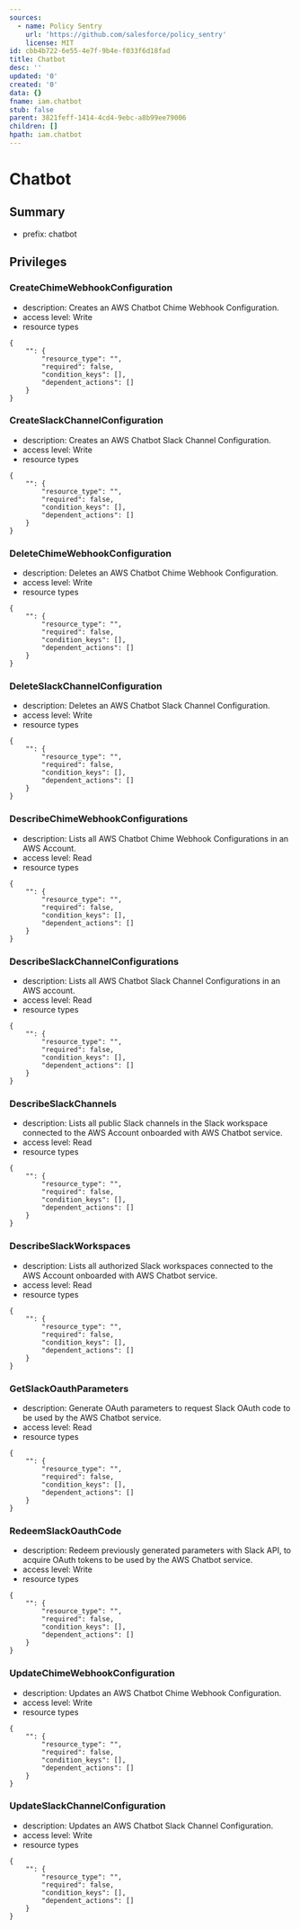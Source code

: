 ```yaml
---
sources:
  - name: Policy Sentry
    url: 'https://github.com/salesforce/policy_sentry'
    license: MIT
id: cbb4b722-6e55-4e7f-9b4e-f033f6d18fad
title: Chatbot
desc: ''
updated: '0'
created: '0'
data: {}
fname: iam.chatbot
stub: false
parent: 3821feff-1414-4cd4-9ebc-a8b99ee79006
children: []
hpath: iam.chatbot
---
```

# Chatbot

## Summary

- prefix: chatbot

## Privileges

### CreateChimeWebhookConfiguration

- description: Creates an AWS Chatbot Chime Webhook Configuration.
- access level: Write
- resource types

```
{
    "": {
        "resource_type": "",
        "required": false,
        "condition_keys": [],
        "dependent_actions": []
    }
}
```

### CreateSlackChannelConfiguration

- description: Creates an AWS Chatbot Slack Channel Configuration.
- access level: Write
- resource types

```
{
    "": {
        "resource_type": "",
        "required": false,
        "condition_keys": [],
        "dependent_actions": []
    }
}
```

### DeleteChimeWebhookConfiguration

- description: Deletes an AWS Chatbot Chime Webhook Configuration.
- access level: Write
- resource types

```
{
    "": {
        "resource_type": "",
        "required": false,
        "condition_keys": [],
        "dependent_actions": []
    }
}
```

### DeleteSlackChannelConfiguration

- description: Deletes an AWS Chatbot Slack Channel Configuration.
- access level: Write
- resource types

```
{
    "": {
        "resource_type": "",
        "required": false,
        "condition_keys": [],
        "dependent_actions": []
    }
}
```

### DescribeChimeWebhookConfigurations

- description: Lists all AWS Chatbot Chime Webhook Configurations in an AWS Account.
- access level: Read
- resource types

```
{
    "": {
        "resource_type": "",
        "required": false,
        "condition_keys": [],
        "dependent_actions": []
    }
}
```

### DescribeSlackChannelConfigurations

- description: Lists all AWS Chatbot Slack Channel Configurations in an AWS account.
- access level: Read
- resource types

```
{
    "": {
        "resource_type": "",
        "required": false,
        "condition_keys": [],
        "dependent_actions": []
    }
}
```

### DescribeSlackChannels

- description: Lists all public Slack channels in the Slack workspace connected to the AWS Account onboarded with AWS Chatbot service.
- access level: Read
- resource types

```
{
    "": {
        "resource_type": "",
        "required": false,
        "condition_keys": [],
        "dependent_actions": []
    }
}
```

### DescribeSlackWorkspaces

- description: Lists all authorized Slack workspaces connected to the AWS Account onboarded with AWS Chatbot service.
- access level: Read
- resource types

```
{
    "": {
        "resource_type": "",
        "required": false,
        "condition_keys": [],
        "dependent_actions": []
    }
}
```

### GetSlackOauthParameters

- description: Generate OAuth parameters to request Slack OAuth code to be used by the AWS Chatbot service.
- access level: Read
- resource types

```
{
    "": {
        "resource_type": "",
        "required": false,
        "condition_keys": [],
        "dependent_actions": []
    }
}
```

### RedeemSlackOauthCode

- description: Redeem previously generated parameters with Slack API, to acquire OAuth tokens to be used by the AWS Chatbot service.
- access level: Write
- resource types

```
{
    "": {
        "resource_type": "",
        "required": false,
        "condition_keys": [],
        "dependent_actions": []
    }
}
```

### UpdateChimeWebhookConfiguration

- description: Updates an AWS Chatbot Chime Webhook Configuration.
- access level: Write
- resource types

```
{
    "": {
        "resource_type": "",
        "required": false,
        "condition_keys": [],
        "dependent_actions": []
    }
}
```

### UpdateSlackChannelConfiguration

- description: Updates an AWS Chatbot Slack Channel Configuration.
- access level: Write
- resource types

```
{
    "": {
        "resource_type": "",
        "required": false,
        "condition_keys": [],
        "dependent_actions": []
    }
}
```
